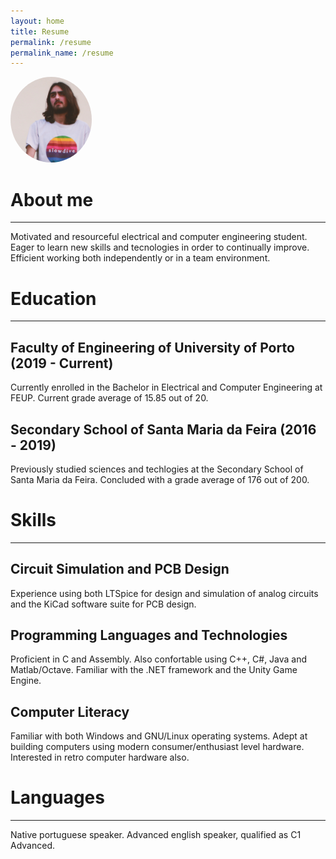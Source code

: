```yaml
---
layout: home
title: Resume
permalink: /resume
permalink_name: /resume
---
```


<img src="/img/profile.png" class="center" width="130" style="border-radius: 50%">

# About me
---
Motivated and resourceful electrical and computer engineering student. Eager to learn new skills and tecnologies in order to continually improve. Efficient working both independently or in a team environment.

# Education
---
## Faculty of Engineering of University of Porto (2019 - Current)
Currently enrolled in the Bachelor in Electrical and Computer Engineering at FEUP. Current grade average of 15.85 out of 20.

## Secondary School of Santa Maria da Feira (2016 - 2019)
Previously studied sciences and techlogies at the Secondary School of Santa Maria da Feira. Concluded with a grade average of 176 out of 200.

# Skills
---
## Circuit Simulation and PCB Design
Experience using both LTSpice for design and simulation of analog circuits and the KiCad software suite for PCB design.

## Programming Languages and Technologies
Proficient in C and Assembly. Also confortable using C++, C#, Java and Matlab/Octave. Familiar with the .NET framework and the Unity Game Engine.

## Computer Literacy
Familiar with both Windows and GNU/Linux operating systems. 
Adept at building computers using modern consumer/enthusiast level hardware. Interested in retro computer hardware also.

# Languages
---
Native portuguese speaker.
Advanced english speaker, qualified as C1 Advanced.